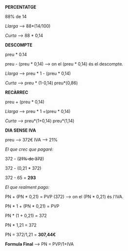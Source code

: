 **PERCENTATGE**

88% de 14

*Llarga* --> 88*(14/100)

*Curta* --> 88 * 0,14

**DESCOMPTE**

preu * 0.14

preu - (preu * 0,14) --> on el (preu * 0,14) és el descompte.

*Llarga* --> preu * 1 - (preu * 0,14)

*Curta* --> preu * (1-0,14)
            preu*(0,86)
            
**RECÀRREC**

preu + (preu * 0,14)

*Llarga* --> preu * 1 +(preu * 0,14)

*Curta* --> preu*(1+0,14)
            preu*(1,14)
            
            
**DIA SENSE IVA** 

preu --> 372€               IVA --> 21%

*El que crec que pagaré:*

372 - (~~21% de 372~~)

372 - (0,21 * 372)

372 - 65 = **293**

*El que realment pago:*

PN + (PN * 0,21) = PVP (372) --> on el (PN * 0,21) és l'IVA.

PN * 1 + (PN * 0,21) = PVP

PN * (1 + 0,21) = 372

PN * 1,21 = 372

PN = 372/1,21 = **307,44€**

**Formula Final** --> PN = PVP/1+IVA
